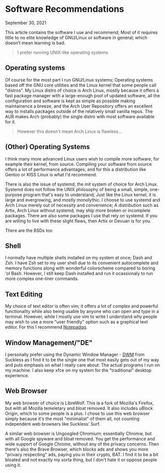 # Software Recommendations
September 30, 2021

This article contains the software I use and recommend; Most of it
requires little to no elite knowledge of GNU/Linux or software in general;
which doesn't mean learning is bad.

> I prefer running UNIX-like operating systems

## Operating systems

Of course for the most part I run GNU/Linux systems; Operating systems based
off the GNU core utilities and the Linux kernel that some people call "distros".
My Linux distro of choice is Arch Linux, mostly because
it offers a fast package manager with a large-enough pool of updated software,
all the configuration and software is kept as simple as possible making
maintainence a breeze, and the Arch User Repository offers an excellent way to
installs packages outside of the relatively small vanilla repos. The AUR makes
Arch (probably) the single distro with most software available for it.

> However this doesn't mean Arch Linux is flawless...

## (Other) Operating Systems

I think many more advanced Linux users wish to compile more software, for
example their kernel, from source. Compiling your software from source offers a
lot of performance advantages, and for this a distribution like Gentoo or KISS
Linux is what I'd recommend.

There is also the issue of systemd, the init system of choice for Arch Linux.
Systemd does not follow the UNIX philosophy of being a small, simple,
one-purpose program that's easy to understand; Just like the Linux kernel, it
is large and evergrowing, and mostly monolythic. I choose to use systemd and
Arch Linux merely out of necessity and convenience; A distribution such as
Artix, Arch Linux without systemd, may ship more broken or incomplete packages.
There are also some packages I use that rely on systemd. If you are willing to
live with these slight flaws, then Artix or Devuan is for you.

There are the BSDs too

## Shell

I normally have multiple shells installed on my system at once; Dash and Zsh.
I have Zsh set to my user shell due to its convenient autocomplete and memory
functions along with wonderful colorscheme compared to boring 'ol Bash.
However, I still keep Dash installed and run it ocassionaly to run more complex
one-liner commands.

## Text Editing

My choice of text editor is often vim; it offers a lot of complex and powerful
functionality while also being usable by anyone who can open and type in a
terminal. However, while I mostly use vim to write I understand why people may
wish to use a more "user friendly" option such as a graphical text editor. For
this I recommend [Notepadqq](https://notepadqq.com/s/).

## Window Management/"DE"

I personally prefer using the Dynamic Window Manager -
[DWM](https://dwm.suckless.org/) from Suckless as I find it to be the single
one that most easily gets out of my way and puts emphasis on what I really care
about: The actual programs I run on my machine. I also keep xfce on my system for
the "traditional" desktop experience.

## Web Browser

My web browser of choice is LibreWolf. This ia a fork of Mozilla's Firefox, but
with all Mozilla temeletary and bloat removed. It also includes uBlock Origin,
which to some people is a plus. I chose to use this web browser simply because
it's the most "minimalist" of them all, not counting independent web browsers
like Suckless' Surf.

A similar web browser is Ungoogled Chromium; essentially Chromw, but with
all Google spyware and bloat removed. You get the performance and wide support
of Google Chrome, without any of the privacy concerns. Then there's also the Brave
Browser, which blocks ads and shows you more "privacy respecting" ads, paying
you in their crypto, BAT. I find it to be a bit bloated and not exactly my
sorta thing, but I don't hate it or oppose people using it.
